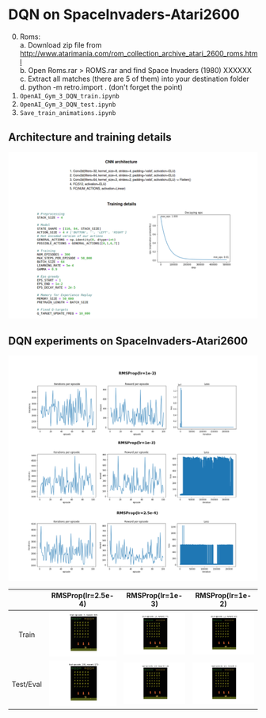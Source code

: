 # DQN on SpaceInvaders-Atari2600
0. Roms:  
    a. Download zip file from http://www.atarimania.com/rom_collection_archive_atari_2600_roms.html  
    b. Open Roms.rar > ROMS.rar and find Space Invaders (1980) XXXXXX  
    c. Extract all matches (there are 5 of them) into your destination folder  
    d. python -m retro.import . (don't forget the point)  
1. `OpenAI_Gym_3_DQN_train.ipynb`
2. `OpenAI_Gym_3_DQN_test.ipynb`
3. `Save_train_animations.ipynb`

## Architecture and training details
![dqn_details](./images/dqn_details.png)

## DQN experiments on SpaceInvaders-Atari2600
![rmsprop_plots](./results/rmsprop_plots.png)

|  | RMSProp(lr=2.5e-4) | RMSProp(lr=1e-3) | RMSProp(lr=1e-2) |
| :---: | :---: | :---: | :---: |
| Train | ![rmsprop_lr_25e-5_train_episode_3](./results/rmsprop_lr_25e-5_train_episode_3_reward_805.gif) | ![rmsprop_lr_1e-3_train_episode_16](./results/rmsprop_lr_1e-3_train_episode_16_reward_770.gif) | ![rmsprop_lr_1e-2_train_episode_11](./results/rmsprop_lr_1e-2_train_episode_11_reward_835.gif)
| Test/Eval | ![rmsprop_lr_25e-5_test_episode_100](./results/rmsprop_lr_25e-5_test_episode_100_reward_170.gif) | ![rmsprop_lr_1e-3_test_episode_100](./results/rmsprop_lr_1e-3_test_episode_100_reward_325.gif) | ![rmsprop_lr_1e-2_test_episode_100](./results/rmsprop_lr_1e-2_test_episode_100_reward_0.gif)

